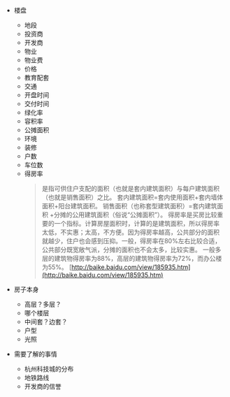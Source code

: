 * 楼盘
  * 地段
  * 投资商
  * 开发商
  * 物业
  * 物业费
  * 价格
  * 教育配套
  * 交通
  * 开盘时间
  * 交付时间
  * 绿化率
  * 容积率
  * 公摊面积
  * 环境
  * 装修
  * 户数
  * 车位数
  * 得房率
    > 是指可供住户支配的面积（也就是套内建筑面积）与每户建筑面积（也就是销售面积）之比。
    > 套内建筑面积=套内使用面积+套内墙体面积+阳台建筑面积。
    > 销售面积（也称套型建筑面积）=套内建筑面积 +分摊的公用建筑面积（俗说“公摊面积”）。
    > 得房率是买房比较重要的一个指标。计算房屋面积时，计算的是建筑面积，所以得房率太低，不实惠；太高，不方便。因为得房率越高，公共部分的面积就越少，住户也会感到压抑。一般，得房率在80%左右比较合适，公共部分既宽敞气派，分摊的面积也不会太多，比较实惠。
一般多层的建筑物得房率为88%，高层的建筑物得房率为72%，而办公楼为55%。
    > [http://baike.baidu.com/view/185935.htm](http://baike.baidu.com/view/185935.htm)

* 房子本身
  * 高层？多层？
  * 哪个楼层
  * 中间套？边套？
  * 户型
  * 光照


* 需要了解的事情
  * 杭州科技城的分布
  * 地铁路线
  * 开发商的信誉
